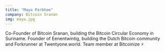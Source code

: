```yaml
---
title: "Maya Parbhoe"
company: Bitcoin Sranan
img: maya.jpg
---
```


Co-Founder of Bitcoin Sranan, building the Bitcoin Circular Economy in Suriname. Founder of Eenentwintig, building the Dutch Bitcoin community and Forkrunner at Twentyone.world. Team member at Bitcoinize ⚡️